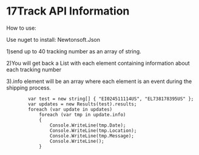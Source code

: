 # 17Track API Information

How to use:

Use nuget to install:
Newtonsoft.Json

1)send up to 40 tracking number as an array of string.

2)You will get back a List with each element containing information about each tracking number

3).info element will be an array where each element is an event during the shipping process.

            var test = new string[] { "EI024511114US", "EL738178395US" };
            var updates = new Results(test).results;
            foreach (var update in updates)
                foreach (var tmp in update.info)
                {
                    Console.WriteLine(tmp.Date);
                    Console.WriteLine(tmp.Location);
                    Console.WriteLine(tmp.Message);
                    Console.WriteLine();
                }
           
